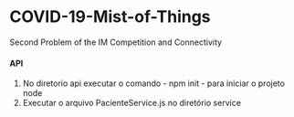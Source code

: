 # COVID-19-Mist-of-Things
Second Problem of the IM Competition and Connectivity

#### API
1. No diretorio api executar o comando - npm init - para iniciar o projeto node
2. Executar o arquivo PacienteService.js no diretório service


